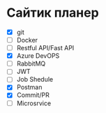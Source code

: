 # Сайтик планер
- [x] git
- [ ] Docker
- [ ] Restful API/Fast API
- [x] Azure DevOPS
- [ ] RabbitMQ
- [ ] JWT
- [ ] Job Shedule
- [x] Postman
- [x] Commit/PR
- [ ] Microsrvice
